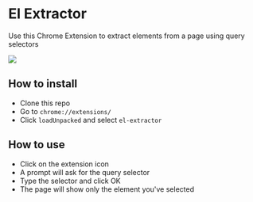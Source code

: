 # El Extractor
Use this Chrome Extension to extract elements from a page using query selectors

![](screencast.gif)


## How to install
- Clone this repo
- Go to `chrome://extensions/`
- Click `loadUnpacked` and select `el-extractor`

## How to use
- Click on the extension icon
- A prompt will ask for the query selector
- Type the selector and click OK
- The page will show only the element you've selected
